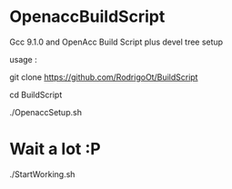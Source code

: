 # OpenaccBuildScript

Gcc 9.1.0 and OpenAcc Build Script plus devel tree setup

usage :

git clone https://github.com/RodrigoOt/BuildScript

cd BuildScript

./OpenaccSetup.sh 

# Wait a lot :P

./StartWorking.sh

